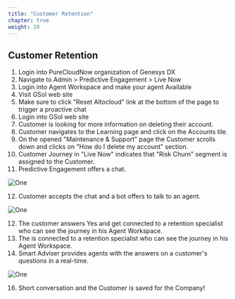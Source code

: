 ```yaml
---
title: "Customer Retention"
chapter: true
weight: 20
---
```


## Customer Retention

1. Login into PureCloudNow organization of Genesys DX
2. Navigate to Admin > Predictive Engagement > Live Now 
3. Login into Agent Workspace and make your agent Available 
4. Visit GSol web site 
5. Make sure to click "Reset Altocloud" link at the bottom of the page to trigger a proactive chat
6. Login into GSol web site
7. Customer is looking for more information on deleting their account.
8. Customer navigates to the Learning page and click on the Accounts tile.
9. On the opened "Maintenance & Support" page the Customer scrolls down and clicks on "How do I delete my account" section.
10. Customer Journey in "Live Now" indicates that "Risk Churn" segment is assigned to the Customer.
11. Predictive Engagement offers a chat.

![One](/images/Login.PNG)

12. Customer accepts the chat and a bot offers to talk to an agent. 

![One](/images/Login.PNG)

12. The customer answers  Yes  and get connected to a retention specialist who can see the journey in his Agent Workspace.
14. The is connected to a retention specialist who can see the journey in his Agent Workspace.
15. Smart Adviser provides agents with the answers on a customer's questions in a real-time.

![One](/images/Login.PNG)

16. Short conversation and the Customer is saved for the Company!
